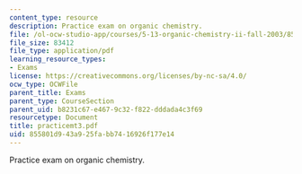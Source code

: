 ```yaml
---
content_type: resource
description: Practice exam on organic chemistry.
file: /ol-ocw-studio-app/courses/5-13-organic-chemistry-ii-fall-2003/855801d943a925fabb7416926f177e14_practicemt3.pdf
file_size: 83412
file_type: application/pdf
learning_resource_types:
- Exams
license: https://creativecommons.org/licenses/by-nc-sa/4.0/
ocw_type: OCWFile
parent_title: Exams
parent_type: CourseSection
parent_uid: b8231c67-e467-9c32-f822-dddada4c3f69
resourcetype: Document
title: practicemt3.pdf
uid: 855801d9-43a9-25fa-bb74-16926f177e14
---
```

Practice exam on organic chemistry.